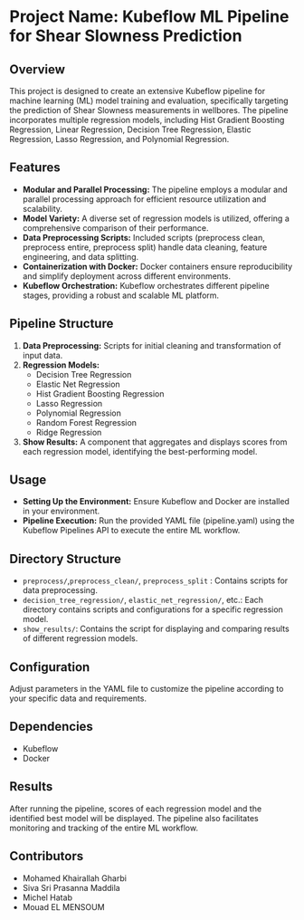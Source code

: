 # Project Name: Kubeflow ML Pipeline for Shear Slowness Prediction

## Overview

This project is designed to create an extensive Kubeflow pipeline for machine learning (ML) model training and evaluation, specifically targeting the prediction of Shear Slowness measurements in wellbores. The pipeline incorporates multiple regression models, including Hist Gradient Boosting Regression, Linear Regression, Decision Tree Regression, Elastic Regression, Lasso Regression, and Polynomial Regression.

## Features

- **Modular and Parallel Processing:** The pipeline employs a modular and parallel processing approach for efficient resource utilization and scalability.
- **Model Variety:** A diverse set of regression models is utilized, offering a comprehensive comparison of their performance.
- **Data Preprocessing Scripts:** Included scripts (preprocess clean, preprocess entire, preprocess split) handle data cleaning, feature engineering, and data splitting.
- **Containerization with Docker:** Docker containers ensure reproducibility and simplify deployment across different environments.
- **Kubeflow Orchestration:** Kubeflow orchestrates different pipeline stages, providing a robust and scalable ML platform.

## Pipeline Structure

1. **Data Preprocessing:** Scripts for initial cleaning and transformation of input data.
2. **Regression Models:**
   - Decision Tree Regression
   - Elastic Net Regression
   - Hist Gradient Boosting Regression
   - Lasso Regression
   - Polynomial Regression
   - Random Forest Regression
   - Ridge Regression
3. **Show Results:** A component that aggregates and displays scores from each regression model, identifying the best-performing model.

## Usage

- **Setting Up the Environment:** Ensure Kubeflow and Docker are installed in your environment.
- **Pipeline Execution:** Run the provided YAML file (pipeline.yaml) using the Kubeflow Pipelines API to execute the entire ML workflow.

## Directory Structure

- `preprocess/`,`preprocess_clean/`, `preprocess_split` : Contains scripts for data preprocessing.
- `decision_tree_regression/`, `elastic_net_regression/`, etc.: Each directory contains scripts and configurations for a specific regression model.
- `show_results/`: Contains the script for displaying and comparing results of different regression models.

## Configuration

Adjust parameters in the YAML file to customize the pipeline according to your specific data and requirements.

## Dependencies

- Kubeflow
- Docker

## Results

After running the pipeline, scores of each regression model and the identified best model will be displayed. The pipeline also facilitates monitoring and tracking of the entire ML workflow.

## Contributors

- Mohamed Khairallah Gharbi
- Siva Sri Prasanna Maddila
- Michel Hatab
- Mouad EL MENSOUM
